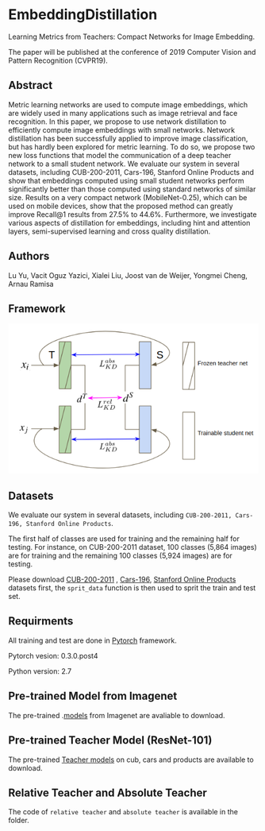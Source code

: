 # EmbeddingDistillation
Learning Metrics from Teachers: Compact Networks for Image Embedding.

The paper will be published at the conference of 2019 Computer Vision and Pattern Recognition (CVPR19). 

## Abstract
Metric learning networks are used to compute image embeddings, which are widely used in many applications such as image retrieval and face recognition. In this paper, we propose to use network distillation to efficiently compute image embeddings with small networks. Network distillation has been successfully applied to improve image classification, but has hardly been explored for metric learning. To do so, we propose two new loss functions that model the communication of a deep teacher network to a small student network. We evaluate our system in several datasets, including CUB-200-2011, Cars-196, Stanford Online Products and show that embeddings computed using small student networks perform significantly better than those computed using standard networks of similar size. Results on a very compact network (MobileNet-0.25), which can be used on mobile devices, show that the proposed method can greatly improve Recall@1 results from 27.5\% to 44.6\%. Furthermore, we investigate various aspects of distillation for embeddings, including hint and attention layers, semi-supervised learning and cross quality distillation.

## Authors
Lu Yu, Vacit Oguz Yazici, Xialei Liu, Joost van de Weijer, Yongmei Cheng, Arnau Ramisa 

## Framework
![Absolute Teacher and Relative Teacher](./abs_rel.png)

## Datasets
We evaluate our system in several datasets, including ```CUB-200-2011, Cars-196, Stanford Online Products```.

The first half of classes are used for training and the remaining half for testing. For instance, on CUB-200-2011 dataset, 100 classes (5,864 images) are for training and the remaining 100 classes (5,924 images) are for testing. 

Please download [CUB-200-2011](http://www.vision.caltech.edu/visipedia/CUB-200-2011.html) , [Cars-196](https://ai.stanford.edu/~jkrause/cars/car_dataset.html), [Stanford Online Products](http://cvgl.stanford.edu/projects/lifted_struct/) datasets first, the ```sprit_data``` function is then used to sprit the train and test set.

## Requirments
All training and test are done in [Pytorch](https://pytorch.org/) framework.

Pytorch vesion: 0.3.0.post4

Python version: 2.7

## Pre-trained Model from Imagenet
The pre-trained .[models](https://drive.google.com/drive/folders/19gOzU01XzyzX0MoTxrOXVU-U4Zj0o22r?usp=sharing) from Imagenet are avaliable to download.


## Pre-trained Teacher Model (ResNet-101)
The pre-trained [Teacher models](https://drive.google.com/drive/folders/19gOzU01XzyzX0MoTxrOXVU-U4Zj0o22r?usp=sharing) on cub, cars and products are available to download.

## Relative Teacher and Absolute Teacher
The code of ```relative teacher``` and ```absolute teacher``` is available in the folder.

